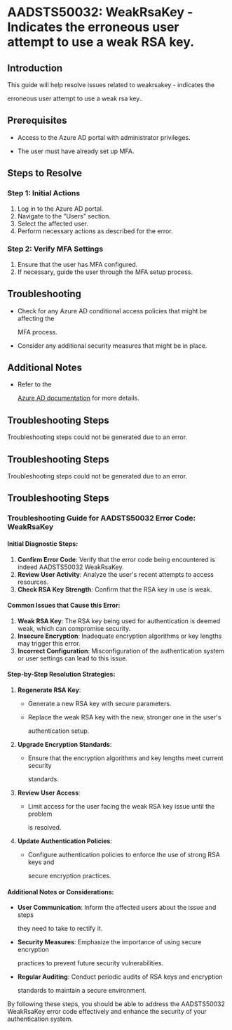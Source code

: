 
# AADSTS50032: WeakRsaKey - Indicates the erroneous user attempt to use a weak RSA key.


## Introduction

This guide will help resolve issues related to weakrsakey - indicates the

erroneous user attempt to use a weak rsa key..


## Prerequisites


* Access to the Azure AD portal with administrator privileges.

* The user must have already set up MFA.


## Steps to Resolve


### Step 1: Initial Actions

1. Log in to the Azure AD portal.
2. Navigate to the "Users" section.
3. Select the affected user.
4. Perform necessary actions as described for the error.


### Step 2: Verify MFA Settings

1. Ensure that the user has MFA configured.
2. If necessary, guide the user through the MFA setup process.


## Troubleshooting


* Check for any Azure AD conditional access policies that might be affecting the

  MFA process.

* Consider any additional security measures that might be in place.


## Additional Notes


* Refer to the

  [Azure AD 
documentation](https://learn.microsoft.com/en-us/azure/active-directory/)
  for more details.


## Troubleshooting Steps

Troubleshooting steps could not be generated due to an error.


## Troubleshooting Steps

Troubleshooting steps could not be generated due to an error.


## Troubleshooting Steps


### Troubleshooting Guide for AADSTS50032 Error Code: WeakRsaKey


#### Initial Diagnostic Steps:

1. **Confirm Error Code**: Verify that the error code being encountered is
   indeed AADSTS50032 WeakRsaKey.
2. **Review User Activity**: Analyze the user's recent attempts to access
   resources.
3. **Check RSA Key Strength**: Confirm that the RSA key in use is weak.


#### Common Issues that Cause this Error:

1. **Weak RSA Key**: The RSA key being used for authentication is deemed weak,
   which can compromise security.
2. **Insecure Encryption**: Inadequate encryption algorithms or key lengths may
   trigger this error.
3. **Incorrect Configuration**: Misconfiguration of the authentication system or
   user settings can lead to this issue.


#### Step-by-Step Resolution Strategies:

1. **Regenerate RSA Key**:

   * Generate a new RSA key with secure parameters.

   * Replace the weak RSA key with the new, stronger one in the user's

     authentication setup.

2. **Upgrade Encryption Standards**:
   * Ensure that the encryption algorithms and key lengths meet current security

     standards.

3. **Review User Access**:
   * Limit access for the user facing the weak RSA key issue until the problem

     is resolved.

4. **Update Authentication Policies**:
   * Configure authentication policies to enforce the use of strong RSA keys and

     secure encryption practices.


#### Additional Notes or Considerations:


* **User Communication**: Inform the affected users about the issue and steps

  they need to take to rectify it.

* **Security Measures**: Emphasize the importance of using secure encryption

  practices to prevent future security vulnerabilities.

* **Regular Auditing**: Conduct periodic audits of RSA keys and encryption

  standards to maintain a secure environment.

By following these steps, you should be able to address the AADSTS50032
WeakRsaKey error code effectively and enhance the security of your
authentication system.